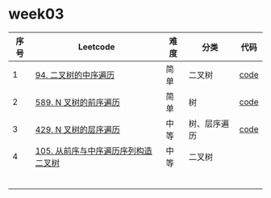 # week03

| 序号 | Leetcode                                                     | 难度 | 分类         | 代码                                                         |
| ---- | ------------------------------------------------------------ | ---- | ------------ | ------------------------------------------------------------ |
| 1    | [94. 二叉树的中序遍历](https://leetcode-cn.com/problems/binary-tree-inorder-traversal/) | 简单 | 二叉树       | [code](https://github.com/zhj6422/LeetcodeHomework/blob/main/week03%E6%A0%91%E4%B8%8E%E5%9B%BE%E3%80%81%E4%BA%8C%E5%8F%89%E5%A0%86%E3%80%81%E4%BA%8C%E5%8F%89%E6%90%9C%E7%B4%A2%E6%A0%91/94.%20%E4%BA%8C%E5%8F%89%E6%A0%91%E7%9A%84%E4%B8%AD%E5%BA%8F%E9%81%8D%E5%8E%86.java) |
| 2    | [589. N 叉树的前序遍历](https://leetcode-cn.com/problems/n-ary-tree-preorder-traversal/) | 简单 | 树           | [code](https://github.com/zhj6422/LeetcodeHomework/blob/main/week03%E6%A0%91%E4%B8%8E%E5%9B%BE%E3%80%81%E4%BA%8C%E5%8F%89%E5%A0%86%E3%80%81%E4%BA%8C%E5%8F%89%E6%90%9C%E7%B4%A2%E6%A0%91/589.%20N%20%E5%8F%89%E6%A0%91%E7%9A%84%E5%89%8D%E5%BA%8F%E9%81%8D%E5%8E%86.java) |
| 3    | [429. N 叉树的层序遍历](https://leetcode-cn.com/problems/n-ary-tree-level-order-traversal/) | 中等 | 树、层序遍历 | [code](https://github.com/zhj6422/LeetcodeHomework/blob/main/week03%E6%A0%91%E4%B8%8E%E5%9B%BE%E3%80%81%E4%BA%8C%E5%8F%89%E5%A0%86%E3%80%81%E4%BA%8C%E5%8F%89%E6%90%9C%E7%B4%A2%E6%A0%91/429.%20N%20%E5%8F%89%E6%A0%91%E7%9A%84%E5%B1%82%E5%BA%8F%E9%81%8D%E5%8E%86.java) |
| 4    | [105. 从前序与中序遍历序列构造二叉树](https://leetcode-cn.com/problems/construct-binary-tree-from-preorder-and-inorder-traversal/) | 中等 | 二叉树       |                                                              |
|      |                                                              |      |              |                                                              |
|      |                                                              |      |              |                                                              |
|      |                                                              |      |              |                                                              |
|      |                                                              |      |              |                                                              |
|      |                                                              |      |              |                                                              |
|      |                                                              |      |              |                                                              |

